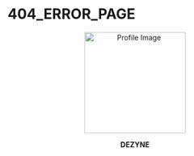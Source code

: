 # 404_ERROR_PAGE

<p align="center">
  <img src="ERROR.png" alt="Profile Image" width="200">
</p>
<p align="center">
  <strong>DEZYNE</strong>
</p>
